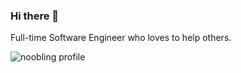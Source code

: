 ### Hi there 👋

Full-time Software Engineer who loves to help others.

<!--
**noobling/noobling** is a ✨ _special_ ✨ repository because its `README.md` (this file) appears on your GitHub profile.

Here are some ideas to get you started:

- 🔭 I’m currently working on ...
- 🌱 I’m currently learning ...
- 👯 I’m looking to collaborate on ...
- 🤔 I’m looking for help with ...
- 💬 Ask me about ...
- 📫 How to reach me: ...
- 😄 Pronouns: ...
- ⚡ Fun fact: ...
-->
![noobling profile](https://github-readme-stats.vercel.app/api?username=noobling&show_icons=true&theme=radical)
